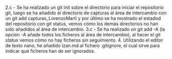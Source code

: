 2.c - Se ha realizado un git init sobre el directorio para iniciar el repositorio git, luego se ha añadido el directorio de capturas al área de intercambio con un git add capturas_LorenzoMarti y por último se ha mostrado el estadod del repositorio con git status, vemos cómo los demás directorios no han sido añadidos al área de intercambio.
3.c - Se ha realizado un git add -A (la opción -A añade todos los ficheros al área de intercambio), al hacer el git status vemos cómo no hay ficheros sin seguimiento.
4. Utilizando el editor de texto nano, he añadido Izan.md al fichero .gitignore, el cual sirve para indicar qué ficheros han de ser ignorados.

